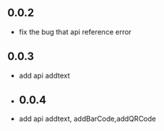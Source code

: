 ## 0.0.2

* fix the bug that api reference error

## 0.0.3

* add api addtext
* ## 0.0.4

* add api addtext, addBarCode,addQRCode
